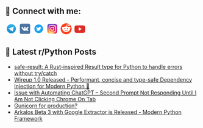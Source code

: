 ## 🔎 Connect with me:
[<img src="https://github.com/bullbesh/bullbesh/blob/main/images/Telegram.png" width="32" height="32" />](https://t.me/bullbesh)
[<img src="https://github.com/bullbesh/bullbesh/blob/main/images/VK.png" width="32" height="32" />](https://vk.com/bullbesh)
[<img src="https://github.com/bullbesh/bullbesh/blob/main/images/Twitter.png" width="32" height="32" />](https://twitter.com/bullbesh1)
[<img src="https://github.com/bullbesh/bullbesh/blob/main/images/Instagram.png" width="32" height="32" />](https://www.instagram.com/bullbesh)
[<img src="https://github.com/bullbesh/bullbesh/blob/main/images/Reddit.png" width="32" height="32" />](https://www.reddit.com/user/bullbesh)
[<img src="https://github.com/bullbesh/bullbesh/blob/main/images/YouTube.png" width="32" height="32" />](https://www.youtube.com/channel/UCtfjRs6uzgq5mfm8S06WTcg)

## 📕 Latest r/Python Posts
<!-- BLOG-POST-LIST:START -->
- [safe-result: A Rust-inspired Result type for Python to handle errors without try/catch](https://www.reddit.com/r/Python/comments/1jimiz0/saferesult_a_rustinspired_result_type_for_python/)
- [Wireup 1.0 Released - Performant, concise and type-safe Dependency Injection for Modern Python 🚀](https://www.reddit.com/r/Python/comments/1jimec9/wireup_10_released_performant_concise_and/)
- [Issue with Automating ChatGPT – Second Prompt Not Responding Until I Am Not Clicking Chrome On Tab](https://www.reddit.com/r/Python/comments/1jilmvc/issue_with_automating_chatgpt_second_prompt_not/)
- [Gunicorn for production?](https://www.reddit.com/r/Python/comments/1jikgd2/gunicorn_for_production/)
- [Arkalos Beta 3 with Google Extractor is Released - Modern Python Framework](https://www.reddit.com/r/Python/comments/1jidoz9/arkalos_beta_3_with_google_extractor_is_released/)
<!-- BLOG-POST-LIST:END -->
